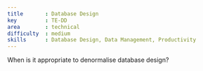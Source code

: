 ```yaml
---
title       : Database Design
key         : TE-DD
area        : technical
difficulty  : medium
skills      : Database Design, Data Management, Productivity
---
```


When is it appropriate to denormalise database design?